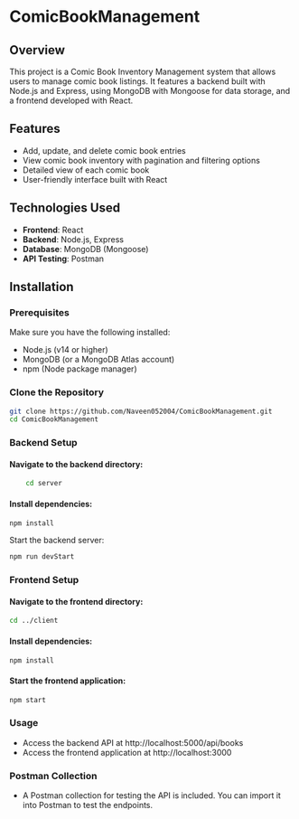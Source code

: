# ComicBookManagement

## Overview

This project is a Comic Book Inventory Management system that allows users to manage comic book listings. It features a backend built with Node.js and Express, using MongoDB with Mongoose for data storage, and a frontend developed with React.

## Features

- Add, update, and delete comic book entries
- View comic book inventory with pagination and filtering options
- Detailed view of each comic book
- User-friendly interface built with React

## Technologies Used

- **Frontend**: React
- **Backend**: Node.js, Express
- **Database**: MongoDB (Mongoose)
- **API Testing**: Postman

## Installation

### Prerequisites

Make sure you have the following installed:

- Node.js (v14 or higher)
- MongoDB (or a MongoDB Atlas account)
- npm (Node package manager)

### Clone the Repository

```bash
git clone https://github.com/Naveen052004/ComicBookManagement.git
cd ComicBookManagement
```
### Backend Setup

#### Navigate to the backend directory:
```bash
    cd server
```
#### Install dependencies:
```bash
npm install
```
Start the backend server:
```bash
npm run devStart
```
### Frontend Setup
#### Navigate to the frontend directory:
```bash
cd ../client
```

#### Install dependencies:
```bash
npm install
```
#### Start the frontend application:
```bash
npm start
```
### Usage

- Access the backend API at http://localhost:5000/api/books
- Access the frontend application at http://localhost:3000

### Postman Collection
- A Postman collection for testing the API is included. You can import it into Postman to test the endpoints.